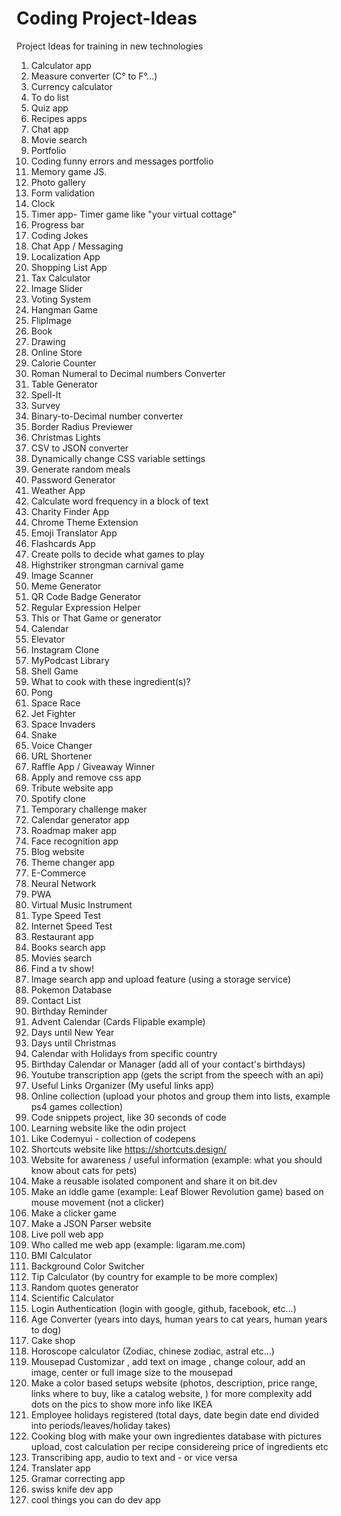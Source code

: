 # Coding Project-Ideas
Project Ideas for training in new technologies 

1. Calculator app
2. Measure converter (C° to F°...)
3. Currency calculator 
4. To do list
5. Quiz app
6. Recipes apps
7. Chat app 
8. Movie search 
9. Portfolio 
10. Coding funny errors and messages portfolio
11. Memory game JS.
12. Photo gallery 
13. Form validation 
14. Clock
15. Timer app- Timer game like "your virtual cottage" 
16. Progress bar
17. Coding Jokes
18. Chat App / Messaging
19. Localization App
20. Shopping List App
21. Tax Calculator
22. Image Slider
23. Voting System
24. Hangman Game
25. FlipImage
26. Book 
27. Drawing
28. Online Store
29. Calorie Counter
30. Roman Numeral to Decimal numbers Converter
31. Table Generator
32. Spell-It 
33. Survey 
34. Binary-to-Decimal number converter
35. Border Radius Previewer
36. Christmas Lights
37. CSV to JSON converter
38. Dynamically change CSS variable settings
39. Generate random meals
40. Password Generator
41. Weather App
42. Calculate word frequency in a block of text
43. Charity Finder App
44. Chrome Theme Extension
45. Emoji Translator App
46. Flashcards App
47. Create polls to decide what games to play
48. Highstriker strongman carnival game
49. Image Scanner
50. Meme Generator
51. QR Code Badge Generator
52. Regular Expression Helper
53. This or That Game or generator
54. Calendar
55. Elevator
56. Instagram Clone	
57. MyPodcast Library
58. Shell Game
59. What to cook with these ingredient(s)?
60. Pong
61. Space Race
62. Jet Fighter
63. Space Invaders
64. Snake
65. Voice Changer
66. URL Shortener
67. Raffle App / Giveaway Winner 
68. Apply and remove css app
69. Tribute website  app 
70. Spotify  clone 
71. Temporary challenge maker
72. Calendar generator app
73. Roadmap maker app 
74. Face recognition app
75. Blog website 
76. Theme changer app 
77. E-Commerce 
78. Neural Network
79. PWA
80. Virtual Music Instrument
81. Type Speed Test
82. Internet Speed Test 
83. Restaurant app
84. Books search app 
85. Movies search 
86. Find a tv show!
87. Image search app and upload feature (using a storage service)
88. Pokemon Database
89. Contact List
90. Birthday Reminder 
91. Advent Calendar (Cards Flipable example)
92. Days until New Year
93. Days until Christmas
94. Calendar with Holidays from specific country 
95. Birthday Calendar or Manager (add all of your contact's birthdays) 
96. Youtube transcription app (gets the script from the speech with an api)
97. Useful Links Organizer (My useful links app)
98. Online collection (upload your photos and group them into lists, example ps4 games collection)
99. Code snippets project, like 30 seconds of code
100. Learning website like the odin project 
101. Like Codemyui - collection of codepens
102. Shortcuts website like https://shortcuts.design/
103. Website for awareness / useful information (example: what you should know about cats for pets)
104. Make a reusable isolated component and share it on bit.dev
105. Make an iddle game (example: Leaf Blower Revolution game) based on  mouse movement (not a clicker)
106. Make a clicker game
107. Make a JSON Parser website
108. Live poll web app
109. Who called me web app (example: ligaram.me.com)
110. BMI Calculator
111. Background Color Switcher
112. Tip Calculator (by country for example to be more complex)
113. Random quotes generator
114. Scientific Calculator
115. Login Authentication (login with google, github, facebook, etc...)
116. Age Converter (years into days, human years to cat years, human years to dog)
117. Cake shop
118. Horoscope calculator (Zodiac, chinese zodiac, astral etc...)
119. Mousepad Customizar , add text on image , change colour, add an image, center or full image size to the mousepad
120. Make a color based setups website (photos, description, price range, links where to buy, like a catalog website, ) for more complexity add dots on the pics to show more info like IKEA 
121. Employee holidays registered (total days, date begin date end divided into periods/leaves/holiday takes)
122. Cooking blog with make your own ingredientes database with pictures upload, cost calculation  per recipe considereing price of ingredients etc
123. Transcribing app, audio to text and - or vice versa 
124. Translater app 
125. Gramar correcting app 
126. swiss knife dev app
127. cool things you can do dev app

